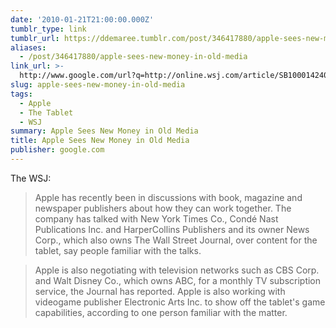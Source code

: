 ```yaml
---
date: '2010-01-21T21:00:00.000Z'
tumblr_type: link
tumblr_url: https://ddemaree.tumblr.com/post/346417880/apple-sees-new-money-in-old-media
aliases:
  - /post/346417880/apple-sees-new-money-in-old-media
link_url: >-
  http://www.google.com/url?q=http://online.wsj.com/article/SB10001424052748703405704575015362653644260.html?mod=rss_Technology
slug: apple-sees-new-money-in-old-media
tags:
  - Apple
  - The Tablet
  - WSJ
summary: Apple Sees New Money in Old Media
title: Apple Sees New Money in Old Media
publisher: google.com
---
```


The WSJ:

> Apple has recently been in discussions with book, magazine and newspaper publishers about how they can work together. The company has talked with New York Times Co., Condé Nast Publications Inc. and HarperCollins Publishers and its owner News Corp., which also owns The Wall Street Journal, over content for the tablet, say people familiar with the talks.

> Apple is also negotiating with television networks such as CBS Corp. and Walt Disney Co., which owns ABC, for a monthly TV subscription service, the Journal has reported. Apple is also working with videogame publisher Electronic Arts Inc. to show off the tablet's game capabilities, according to one person familiar with the matter.